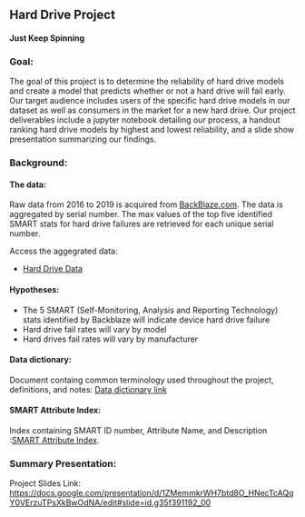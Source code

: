 ## Hard Drive Project
#### Just Keep Spinning


### Goal: 
The goal of this project is to determine the reliability of hard drive models and create a model that predicts whether or not a hard drive will fail early.  Our target audience includes users of the specific hard drive models in our dataset as well as consumers in the market for a new hard drive. Our project deliverables include a jupyter notebook detailing our process, a handout ranking hard drive models by highest and lowest reliability, and a slide show presentation summarizing our findings.  

### Background:
#### The data:
Raw data from 2016 to 2019 is acquired from [BackBlaze.com](https://www.backblaze.com/b2/hard-drive-test-data.html#downloading-the-raw-hard-drive-test-data). The data is aggregated by serial number. The max values of the top five identified SMART stats for hard drive failures are retrieved for each unique serial number. 

Access the aggegrated data: 
- [Hard Drive Data](https://drive.google.com/file/d/1bOE9kGx77GDPMs97Fl0n_3ZYbGxciQz5/view?usp=sharing)

#### Hypotheses:
- The 5 SMART (Self-Monitoring, Analysis and Reporting Technology) stats identified by Backblaze will indicate device hard drive failure
- Hard drive fail rates will vary by model
- Hard drives fail rates will vary by manufacturer

#### Data dictionary:
Document containg common terminology used throughout the project, definitions, and notes: [Data dictionary link](https://github.com/sagacious-analytics/hard-drive-project/blob/master/data_dictionary.md)

#### SMART Attribute Index:
Index containing SMART ID number, Attribute Name, and Description :[SMART Attribute Index](https://github.com/sagacious-analytics/hard-drive-project/blob/master/smart_attributes_index.md).

### Summary Presentation:

Project Slides Link: https://docs.google.com/presentation/d/1ZMemmkrWH7btd8O_HNecTcAQqY0VErzuTPsXkBwOdNA/edit#slide=id.g35f391192_00

